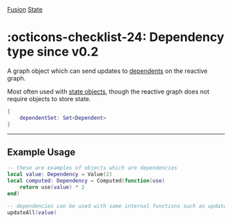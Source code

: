 <nav class="fusiondoc-api-breadcrumbs">
	<a href="../..">Fusion</a>
	<a href="..">State</a>
</nav>

<h1 class="fusiondoc-api-header" markdown>
	<span class="fusiondoc-api-icon" markdown>:octicons-checklist-24:</span>
	<span class="fusiondoc-api-name">Dependency</span>
	<span class="fusiondoc-api-pills">
		<span class="fusiondoc-api-pill-type">type</span>
		<span class="fusiondoc-api-pill-since">since v0.2</span>
	</span>
</h1>

A graph object which can send updates to [dependents](../dependent) on the
reactive graph.

Most often used with [state objects](../stateobject), though the reactive graph
does not require objects to store state.

```Lua
{
	dependentSet: Set<Dependent>
}
```

-----

## Example Usage

```Lua
-- these are examples of objects which are dependencies
local value: Dependency = Value(2)
local computed: Dependency = Computed(function(use)
	return use(value) * 2
end)

-- dependencies can be used with some internal functions such as updateAll()
updateAll(value)
```